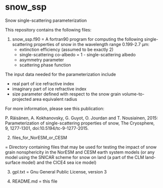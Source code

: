 # snow_ssp
Snow single-scattering parameterization

This repository contains the following files:

1) snow_ssp.f90
= A fortran90 program for computing the following single-scattering properties of
  snow in the wavelength range 0.199-2.7 µm:
   - extinction efficiency (assumed to be exactly 2)
   - single-scattering co-albedo = 1 - single-scattering albedo
   - asymmetry parameter
   - scattering phase function

The input data needed for the parameterization include 
   - real part of ice refractive index
   - imaginary part of ice refractive index
   - size parameter defined with respect to the snow grain volume-to-projected area equivalent radius
   
For more information, please see this publication: 
   
  P. Räisänen, A. Kokhanovsky, G. Guyot, O. Jourdan and T. Nousiainen, 2015:
  Parameterization of single-scattering properties of snow, The Cryosphere, 
  9, 1277-1301, doi:10.5194/tc-9-1277-2015.
 
2) files_for_NorESM_or_CESM 
 
= Directory containing files that may be used for testing the impact of snow grain nonsphericity in
  the NorESM and CESM earth system models (or any model using the SNICAR scheme for snow on land 
  (a part of the CLM land-surface model) and the CICE4 sea ice model)
 
3) gpl.txt 
= Gnu General Public License, version 3

4) README.md
= this file
